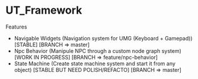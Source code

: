 # UT_Framework

Features 

- Navigable Widgets (Navigation system for UMG (Keyboard + Gamepad)) [STABLE] [BRANCH => master]
- Npc Behavior (Manipule NPC through a custom node graph system) [WORK IN PROGRESS] [BRANCH => feature/npc-behavior]
- State Machine (Create state machine system and start it from any object) [STABLE BUT NEED POLISH/REFACTO] [BRANCH => master]
